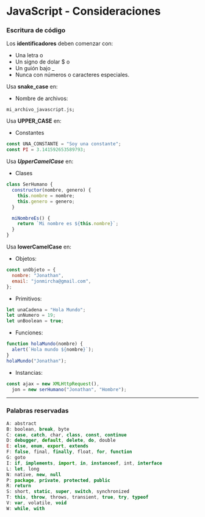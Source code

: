 # JavaScript - Consideraciones

### Escritura de código

Los **identificadores** deben comenzar con:
* Una letra o
* Un signo de dolar $ o
* Un guión bajo _
* Nunca con números o caracteres especiales.

Usa **snake_case** en:
* Nombre de archivos:

`mi_archivo_javascript.js;`

Usa **UPPER_CASE** en:
* Constantes
```javascript
const UNA_CONSTANTE = "Soy una constante";  
const PI = 3.141592653589793;
```
Usa ***UpperCamelCase*** en:

- Clases
```javascript
class SerHumano {
  constructor(nombre, genero) {
    this.nombre = nombre;
    this.genero = genero;
  }

  miNombreEs() {
    return `Mi nombre es ${this.nombre}`;
  }
}
```

Usa **lowerCamelCase** en:
- Objetos:
```javascript
const unObjeto = {
  nombre: "Jonathan",
  email: "jonmircha@gmail.com",
};
```


- Primitivos:
```javascript
let unaCadena = "Hola Mundo";
let unNumero = 19;
let unBoolean = true;
```
- Funciones:
```javascript
function holaMundo(nombre) {
  alert(`Hola mundo ${nombre}`);
}
holaMundo("Jonathan");
```
- Instancias:
```javascript
const ajax = new XMLHttpRequest(),
  jon = new serHumano("Jonathan", "Hombre");
```


------------

### Palabras reservadas
```javascript
A: abstract
B: boolean, break, byte
C: case, catch, char, class, const, continue
D: debugger, default, delete, do, double
E: else, enum, export, extends
F: false, final, finally, float, for, function
G: goto
I: if, implements, import, in, instanceof, int, interface
L: let, long
N: native, new, null
P: package, private, protected, public
R: return
S: short, static, super, switch, synchronized
T: this, throw, throws, transient, true, try, typeof
V: var, volatile, void
W: while, with
```